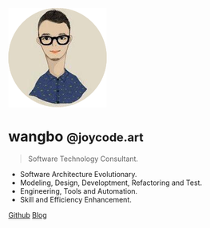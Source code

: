 <!-- _coverpage.md -->

![](./photos/profile.png)

# wangbo <small>@joycode.art</small>

> Software Technology Consultant.

- Software Architecture Evolutionary.
- Modeling, Design, Developtment, Refactoring and Test.
- Engineering, Tools and Automation.
- Skill and Efficiency Enhancement.

[Github](https://github.com/magicbowen)
[Blog](https://www.jianshu.com/u/92b7d9879f20)